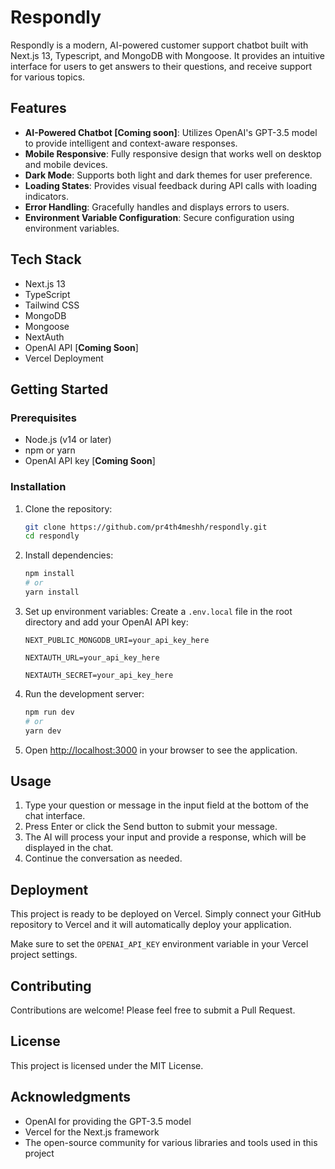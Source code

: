 # Respondly

Respondly is a modern, AI-powered customer support chatbot built with Next.js 13, Typescript, and MongoDB with Mongoose. It provides an intuitive interface for users to get answers to their questions, and receive support for various topics.

## Features

- **AI-Powered Chatbot [Coming soon]**: Utilizes OpenAI's GPT-3.5 model to provide intelligent and context-aware responses.
- **Mobile Responsive**: Fully responsive design that works well on desktop and mobile devices.
- **Dark Mode**: Supports both light and dark themes for user preference.
- **Loading States**: Provides visual feedback during API calls with loading indicators.
- **Error Handling**: Gracefully handles and displays errors to users.
- **Environment Variable Configuration**: Secure configuration using environment variables.

## Tech Stack

- Next.js 13
- TypeScript
- Tailwind CSS
- MongoDB
- Mongoose
- NextAuth
- OpenAI API [**Coming Soon**]
- Vercel Deployment

## Getting Started

### Prerequisites

- Node.js (v14 or later)
- npm or yarn
- OpenAI API key [**Coming Soon**]

### Installation

1. Clone the repository:
   ```bash
   git clone https://github.com/pr4th4meshh/respondly.git
   cd respondly
   ```

2. Install dependencies:
   ```bash
   npm install
   # or
   yarn install
   ```

3. Set up environment variables:
   Create a `.env.local` file in the root directory and add your OpenAI API key:
   ```
   NEXT_PUBLIC_MONGODB_URI=your_api_key_here
   ```
      ```
   NEXTAUTH_URL=your_api_key_here
   ```
      ```
   NEXTAUTH_SECRET=your_api_key_here
   ```

4. Run the development server:
   ```bash
   npm run dev
   # or
   yarn dev
   ```

5. Open [http://localhost:3000](http://localhost:3000) in your browser to see the application.

## Usage

1. Type your question or message in the input field at the bottom of the chat interface.
2. Press Enter or click the Send button to submit your message.
3. The AI will process your input and provide a response, which will be displayed in the chat.
4. Continue the conversation as needed.

## Deployment

This project is ready to be deployed on Vercel. Simply connect your GitHub repository to Vercel and it will automatically deploy your application.

Make sure to set the `OPENAI_API_KEY` environment variable in your Vercel project settings.

## Contributing

Contributions are welcome! Please feel free to submit a Pull Request.

## License

This project is licensed under the MIT License.

## Acknowledgments

- OpenAI for providing the GPT-3.5 model
- Vercel for the Next.js framework
- The open-source community for various libraries and tools used in this project
